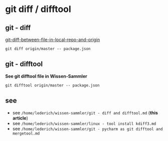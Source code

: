 # git diff / difftool


## git - diff

[git-diff-between-file-in-local-repo-and-origin](https://stackoverflow.com/questions/21101572/git-diff-between-file-in-local-repo-and-origin)


`git diff origin/master -- package.json`


## git - difftool

[](https://stackoverflow.com/questions/137102/whats-the-best-visual-merge-tool-for-git)

**See git difftool file in Wissen-Sammler**

`git difftool origin/master -- package.json`


## see

- see `/home/lederich/wissen-sammler/git - diff and difftool.md` (**this article**)
- see `/home/lederich/wissen-sammler/linux - tool install kdiff3.md`
- see `/home/lederich/wissen-sammler/git - pycharm as git difftool and mergetool.md`

